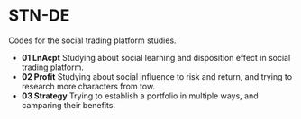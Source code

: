 # STN-DE
Codes for the social trading platform studies.
- **01 LnAcpt** Studying about social learning and disposition effect in social trading platform.
- **02 Profit** Studying about social influence to risk and return, and trying to research more characters from tow.
- **03 Strategy** Trying to establish a portfolio in multiple ways, and camparing their benefits.
